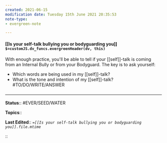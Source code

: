 ```yaml
---
created: 2021-06-15
modification date: Tuesday 15th June 2021 20:35:53
note-type: 
- evergreen-note

---
```


#### [[Is your self-talk bullying you or bodyguarding you]] `$=customJS.dv_funcs.evergreenHeader(dv, this)`

With enough practice, you'll be able to tell if your [[self]]-talk is coming from an Internal Bully or from your Bodyguard. The key is to ask yourself: 
- Which words are being used in my [[self]]-talk? 
- What is the tone and intention of my [[self]]-talk?
#TO/DO/WRITE/ANSWER 

### <hr class="footnote"/>

**Status**:: #EVER/SEED/WATER 

**Topics**::  

**Last Edited**:: *`=[[Is your self-talk bullying you or bodyguarding you]].file.mtime`*
	
::